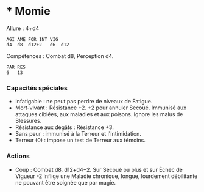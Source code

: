 # * Momie

Allure : 4+d4

	AGI	ÂME	FOR	INT	VIG
	d4	d8	d12+2	d6	d12

Compétences : Combat d8, Perception d4.

	PAR	RES
	6	13

### Capacités spéciales
- Infatigable : ne peut pas perdre de niveaux de Fatigue.
- Mort-vivant : Résistance +2. +2 pour annuler Secoué. Immunisé aux attaques ciblées, aux maladies et aux poisons. Ignore les malus de Blessures.
- Résistance aux dégâts : Résistance +3.
- Sans peur : immunisé à la Terreur et l'Intimidation.
- Terreur (0) : impose un test de Terreur aux témoins.

### Actions
- Coup : Combat d8, d12+d4+2. Sur Secoué ou plus et sur Échec de Vigueur -2 inflige une Maladie chronique, longue, lourdement débilitante ne pouvant être soignée que par magie.
